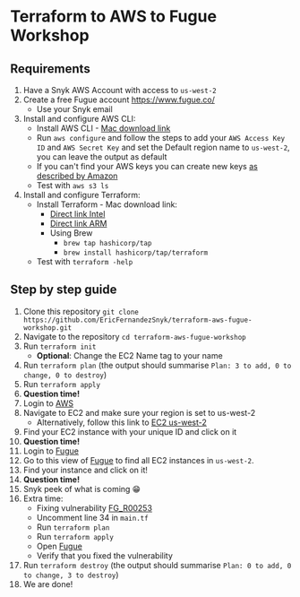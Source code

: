 # Terraform to AWS to Fugue Workshop

## Requirements

1. Have a Snyk AWS Account with access to ```us-west-2```
2. Create a free Fugue account <https://www.fugue.co/>
    - Use your Snyk email
3. Install and configure AWS CLI:
    - Install AWS CLI - [Mac download link](https://awscli.amazonaws.com/AWSCLIV2.pkg)
    - Run ```aws configure``` and follow the steps to add your ```AWS Access Key ID``` and ```AWS Secret Key``` and set the Default region name to ```us-west-2```, you can leave the output as default
    - If you can't find your AWS keys you can create new keys [as described by Amazon](https://docs.aws.amazon.com/cli/latest/userguide/getting-started-prereqs.html)
    - Test with ```aws s3 ls```
4. Install and configure Terraform:
    - Install Terraform - Mac download link:
        - [Direct link Intel](https://releases.hashicorp.com/terraform/1.2.3/terraform_1.2.3_darwin_amd64.zip)
        - [Direct link ARM](https://releases.hashicorp.com/terraform/1.2.4/terraform_1.2.4_darwin_arm64.zip)
        - Using Brew
            - ```brew tap hashicorp/tap```
            - ```brew install hashicorp/tap/terraform```
    - Test with ```terraform -help```

## Step by step guide

1. Clone this repository ```git clone https://github.com/EricFernandezSnyk/terraform-aws-fugue-workshop.git```
2. Navigate to the repository ```cd terraform-aws-fugue-workshop```
3. Run ```terraform init```
    - **Optional**: Change the EC2 Name tag to your name
4. Run ```terraform plan``` (the output should summarise `Plan: 3 to add, 0 to change, 0 to destroy`)
5. Run ```terraform apply```
6. **Question time!**
7. Login to [AWS](https://aws.amazon.com/console/)
8. Navigate to EC2 and make sure your region is set to us-west-2
    - Alternatively, follow this link to [EC2 us-west-2](https://us-west-2.console.aws.amazon.com/ec2/v2/home?region=us-west-2#Instances:instanceState=running)
9. Find your EC2 instance with your unique ID and click on it
10. **Question time!**
11. Login to [Fugue](https://www.fugue.co)
12. Go to this view of [Fugue](https://riskmanager.fugue.co/environments/ae93aed4-06b3-4268-943f-e047994b1beb/compliance/resources?query=%5B%22resource_types%3AAWS.EC2.Instance%22%2C%22regions%3Aus-west-2%22%5D) to find all EC2 instances in ```us-west-2```. 
13. Find your instance and click on it!
14. **Question time!**
15. Snyk peek of what is coming :grin:
16. Extra time:
    - Fixing vulnerability [FG_R00253](https://riskmanager.fugue.co/rules/rules/list?query=%5B%22id%3AFG_R00253%22%5D)
    - Uncomment line 34 in ```main.tf```
    - Run ```terraform plan```
    - Run ```terraform apply```
    - Open [Fugue](https://riskmanager.fugue.co/environments/ae93aed4-06b3-4268-943f-e047994b1beb/compliance/resources?query=%5B%22resource_types%3AAWS.EC2.Instance%22%2C%22regions%3Aus-west-2%22%5D)
    - Verify that you fixed the vulnerability
17. Run ```terraform destroy``` (the output should summarise `Plan: 0 to add, 0 to change, 3 to destroy`)
18. We are done!
